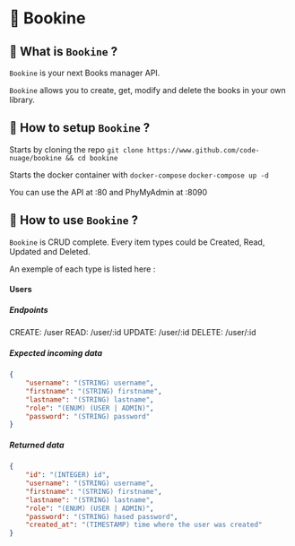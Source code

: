 # 📕 Bookine
## 🌟 What is `Bookine` ?
`Bookine`​ is your next Books manager API.

`Bookine` allows you to create, get, modify and delete the books in your own library.

## 📝 How to setup `Bookine` ?
Starts by cloning the repo
```git clone https://www.github.com/code-nuage/bookine && cd bookine```

Starts the docker container with `docker-compose`
```docker-compose up -d```

You can use the API at :80 and PhyMyAdmin at :8090

## 💭 How to use `Bookine` ?
`Bookine` is CRUD complete. Every item types could be Created, Read, Updated and Deleted.

An exemple of each type is listed here : 

#### Users
##### Endpoints
CREATE: /user
READ: /user/:id
UPDATE: /user/:id
DELETE: /user/:id

##### Expected incoming data

```json
{
    "username": "(STRING) username",
    "firstname": "(STRING) firstname",
    "lastname": "(STRING) lastname",
    "role": "(ENUM) (USER | ADMIN)",
    "password": "(STRING) password"
}
```

##### Returned data
```json
{
    "id": "(INTEGER) id",
    "username": "(STRING) username",
    "firstname": "(STRING) firstname",
    "lastname": "(STRING) lastname",
    "role": "(ENUM) (USER | ADMIN)",
    "password": "(STRING) hased password",
    "created_at": "(TIMESTAMP) time where the user was created"             
} 
```

